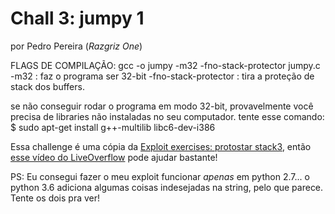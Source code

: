 # Chall 3: jumpy 1

por Pedro Pereira (_Razgriz One_)

FLAGS DE COMPILAÇÃO:
    gcc -o jumpy -m32 -fno-stack-protector jumpy.c
    -m32 : faz o programa ser 32-bit
    -fno-stack-protector : tira a proteção de stack dos buffers.

se não conseguir rodar o programa em modo 32-bit, provavelmente você precisa de libraries não instaladas no seu computador.
tente esse comando:
    $ sudo apt-get install g++-multilib libc6-dev-i386

Essa challenge é uma cópia da [Exploit exercises: protostar stack3](https://exploit-exercises.com/protostar/stack3/), então
[esse vídeo do LiveOverflow](https://www.youtube.com/watch?v=8QzOC8HfOqU) pode
ajudar bastante!

PS:
Eu consegui fazer o meu exploit funcionar *apenas* em python 2.7... o python 3.6 adiciona algumas coisas indesejadas na string, pelo que parece.
Tente os dois pra ver!

